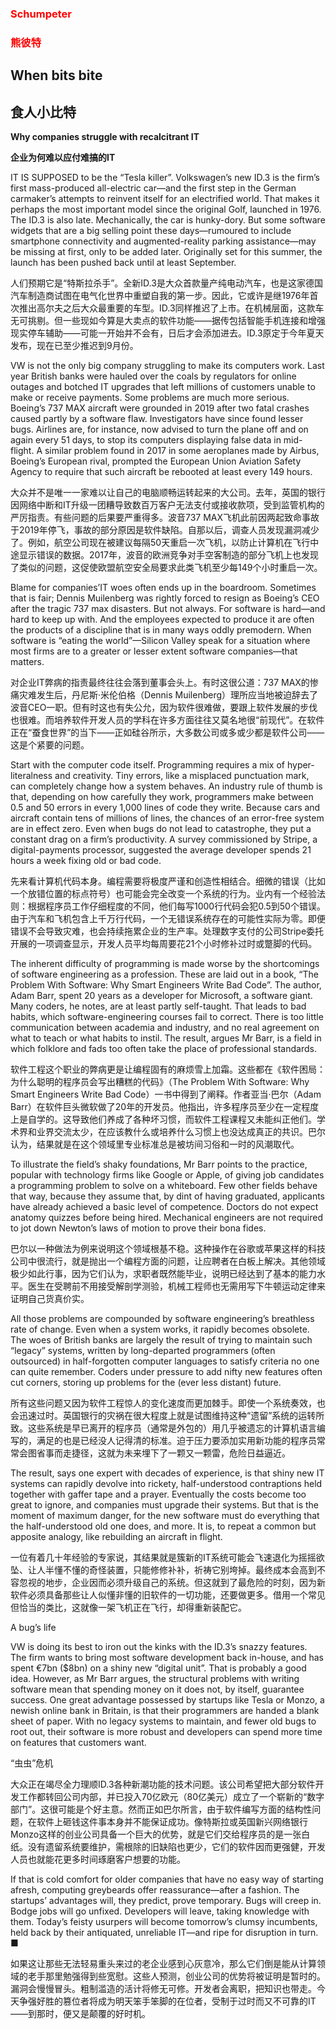 ### <font color='red'>Schumpeter</font>
### <font color='red'>熊彼特</font>
## When bits bite 
## 食人小比特 
**Why companies struggle with recalcitrant IT** 

**企业为何难以应付难搞的IT** 

IT IS SUPPOSED to be the “Tesla killer”. Volkswagen’s new ID.3 is the firm’s first mass-produced all-electric car—and the first step in the German carmaker’s attempts to reinvent itself for an electrified world. That makes it perhaps the most important model since the original Golf, launched in 1976. The ID.3 is also late. Mechanically, the car is hunky-dory. But some software widgets that are a big selling point these days—rumoured to include smartphone connectivity and augmented-reality parking assistance—may be missing at first, only to be added later. Originally set for this summer, the launch has been pushed back until at least September.

人们预期它是“特斯拉杀手”。全新ID.3是大众首款量产纯电动汽车，也是这家德国汽车制造商试图在电气化世界中重塑自我的第一步。因此，它或许是继1976年首次推出高尔夫之后大众最重要的车型。ID.3同样推迟了上市。在机械层面，这款车无可挑剔。但一些现如今算是大卖点的软件功能——据传包括智能手机连接和增强现实停车辅助——可能一开始并不会有，日后才会添加进去。ID.3原定于今年夏天发布，现在已至少推迟到9月份。

VW is not the only big company struggling to make its computers work. Last year British banks were hauled over the coals by regulators for online outages and botched IT upgrades that left millions of customers unable to make or receive payments. Some problems are much more serious. Boeing’s 737 MAX aircraft were grounded in 2019 after two fatal crashes caused partly by a software flaw. Investigators have since found lesser bugs. Airlines are, for instance, now advised to turn the plane off and on again every 51 days, to stop its computers displaying false data in mid-flight. A similar problem found in 2017 in some aeroplanes made by Airbus, Boeing’s European rival, prompted the European Union Aviation Safety Agency to require that such aircraft be rebooted at least every 149 hours.

大众并不是唯一一家难以让自己的电脑顺畅运转起来的大公司。去年，英国的银行因网络中断和IT升级一团糟导致数百万客户无法支付或接收款项，受到监管机构的严厉指责。有些问题的后果要严重得多。波音737 MAX飞机此前因两起致命事故于2019年停飞，事故的部分原因是软件缺陷。自那以后，调查人员发现漏洞减少了。例如，航空公司现在被建议每隔50天重启一次飞机，以防止计算机在飞行中途显示错误的数据。2017年，波音的欧洲竞争对手空客制造的部分飞机上也发现了类似的问题，这促使欧盟航空安全局要求此类飞机至少每149个小时重启一次。

Blame for companies’IT woes often ends up in the boardroom. Sometimes that is fair; Dennis Muilenberg was rightly forced to resign as Boeing’s CEO after the tragic 737 max disasters. But not always. For software is hard—and hard to keep up with. And the employees expected to produce it are often the products of a discipline that is in many ways oddly premodern. When software is “eating the world”—Silicon Valley speak for a situation where most firms are to a greater or lesser extent software companies—that matters.

对企业IT弊病的指责最终往往会落到董事会头上。有时这很公道：737 MAX的惨痛灾难发生后，丹尼斯·米伦伯格（Dennis Muilenberg）理所应当地被迫辞去了波音CEO一职。但有时这也有失公允，因为软件很难做，要跟上软件发展的步伐也很难。而培养软件开发人员的学科在许多方面往往又莫名地很“前现代”。在软件正在“蚕食世界”的当下——正如硅谷所示，大多数公司或多或少都是软件公司——这是个紧要的问题。

Start with the computer code itself. Programming requires a mix of hyper-literalness and creativity. Tiny errors, like a misplaced punctuation mark, can completely change how a system behaves. An industry rule of thumb is that, depending on how carefully they work, programmers make between 0.5 and 50 errors in every 1,000 lines of code they write. Because cars and aircraft contain tens of millions of lines, the chances of an error-free system are in effect zero. Even when bugs do not lead to catastrophe, they put a constant drag on a firm’s productivity. A survey commissioned by Stripe, a digital-payments processor, suggested the average developer spends 21 hours a week fixing old or bad code.

先来看计算机代码本身。编程需要将极度严谨和创造性相结合。细微的错误（比如一个放错位置的标点符号）也可能会完全改变一个系统的行为。业内有一个经验法则：根据程序员工作仔细程度的不同，他们每写1000行代码会犯0.5到50个错误。由于汽车和飞机包含上千万行代码，一个无错误系统存在的可能性实际为零。即便错误不会导致灾难，也会持续拖累企业的生产率。处理数字支付的公司Stripe委托开展的一项调查显示，开发人员平均每周要花21个小时修补过时或蹩脚的代码。

The inherent difficulty of programming is made worse by the shortcomings of software engineering as a profession. These are laid out in a book, “The Problem With Software: Why Smart Engineers Write Bad Code”. The author, Adam Barr, spent 20 years as a developer for Microsoft, a software giant. Many coders, he notes, are at least partly self-taught. That leads to bad habits, which software-engineering courses fail to correct. There is too little communication between academia and industry, and no real agreement on what to teach or what habits to instil. The result, argues Mr Barr, is a field in which folklore and fads too often take the place of professional standards.

软件工程这个职业的弊病更是让编程固有的麻烦雪上加霜。这些都在《软件困局：为什么聪明的程序员会写出糟糕的代码》（The Problem With Software: Why Smart Engineers Write Bad Code）一书中得到了阐释。作者亚当·巴尔（Adam Barr）在软件巨头微软做了20年的开发员。他指出，许多程序员至少在一定程度上是自学的。这导致他们养成了各种坏习惯，而软件工程课程又未能纠正他们。学术界和业界交流太少，在应该教什么或培养什么习惯上也没达成真正的共识。巴尔认为，结果就是在这个领域里专业标准总是被坊间习俗和一时的风潮取代。

To illustrate the field’s shaky foundations, Mr Barr points to the practice, popular with technology firms like Google or Apple, of giving job candidates a programming problem to solve on a whiteboard. Few other fields behave that way, because they assume that, by dint of having graduated, applicants have already achieved a basic level of competence. Doctors do not expect anatomy quizzes before being hired. Mechanical engineers are not required to jot down Newton’s laws of motion to prove their bona fides.

巴尔以一种做法为例来说明这个领域根基不稳。这种操作在谷歌或苹果这样的科技公司中很流行，就是抛出一个编程方面的问题，让应聘者在白板上解决。其他领域极少如此行事，因为它们认为，求职者既然能毕业，说明已经达到了基本的能力水平。医生在受聘前不用接受解剖学测验，机械工程师也无需用写下牛顿运动定律来证明自己货真价实。

All those problems are compounded by software engineering’s breathless rate of change. Even when a system works, it rapidly becomes obsolete. The woes of British banks are largely the result of trying to maintain such “legacy” systems, written by long-departed programmers (often outsourced) in half-forgotten computer languages to satisfy criteria no one can quite remember. Coders under pressure to add nifty new features often cut corners, storing up problems for the (ever less distant) future.

所有这些问题又因为软件工程惊人的变化速度而更加棘手。即使一个系统奏效，也会迅速过时。英国银行的灾祸在很大程度上就是试图维持这种“遗留”系统的运转所致。这些系统是早已离开的程序员（通常是外包的）用几乎被遗忘的计算机语言编写的，满足的也是已经没人记得清的标准。迫于压力要添加实用新功能的程序员常常会图省事而走捷径，这就为未来埋下了一颗又一颗雷，危险日益逼近。

The result, says one expert with decades of experience, is that shiny new IT systems can rapidly devolve into rickety, half-understood contraptions held together with gaffer tape and a prayer. Eventually the costs become too great to ignore, and companies must upgrade their systems. But that is the moment of maximum danger, for the new software must do everything that the half-understood old one does, and more. It is, to repeat a common but apposite analogy, like rebuilding an aircraft in flight.

一位有着几十年经验的专家说，其结果就是簇新的IT系统可能会飞速退化为摇摇欲坠、让人半懂不懂的奇怪装置，只能修修补补，祈祷它别垮掉。最终成本会高到不容忽视的地步，企业因而必须升级自己的系统。但这就到了最危险的时刻，因为新软件必须具备那些让人似懂非懂的旧软件的一切功能，还要做更多。借用一个常见但恰当的类比，这就像一架飞机正在飞行，却得重新装配它。

A bug’s life

VW is doing its best to iron out the kinks with the ID.3’s snazzy features. The firm wants to bring most software development back in-house, and has spent €7bn ($8bn) on a shiny new “digital unit”. That is probably a good idea. However, as Mr Barr argues, the structural problems with writing software mean that spending money on it does not, by itself, guarantee success. One great advantage possessed by startups like Tesla or Monzo, a newish online bank in Britain, is that their programmers are handed a blank sheet of paper. With no legacy systems to maintain, and fewer old bugs to root out, their software is more robust and developers can spend more time on features that customers want.

“虫虫”危机

大众正在竭尽全力理顺ID.3各种新潮功能的技术问题。该公司希望把大部分软件开发工作都转回公司内部，并已投入70亿欧元（80亿美元）成立了一个崭新的“数字部门”。这很可能是个好主意。然而正如巴尔所言，由于软件编写方面的结构性问题，在软件上砸钱这件事本身并不能保证成功。像特斯拉或英国新兴网络银行Monzo这样的创业公司具备一个巨大的优势，就是它们交给程序员的是一张白纸。没有遗留系统要维护，需根除的旧缺陷也更少，它们的软件因而更强健，开发人员也就能花更多时间琢磨客户想要的功能。

If that is cold comfort for older companies that have no easy way of starting afresh, computing greybeards offer reassurance—after a fashion. The startups’ advantages will, they predict, prove temporary. Bugs will creep in. Bodge jobs will go unfixed. Developers will leave, taking knowledge with them. Today’s feisty usurpers will become tomorrow’s clumsy incumbents, held back by their antiquated, unreliable IT—and ripe for disruption in turn. ■

如果这让那些无法轻易重头来过的老企业感到心灰意冷，那么它们倒是能从计算领域的老手那里勉强得到些宽慰。这些人预测，创业公司的优势将被证明是暂时的。漏洞会慢慢冒头。粗制滥造的活计将修无可修。开发者会离职，把知识也带走。今天争强好胜的篡位者将成为明天笨手笨脚的在位者，受制于过时而又不可靠的IT——到那时，便又是颠覆的好时机。

